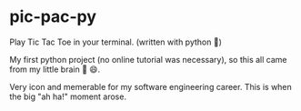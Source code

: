 # pic-pac-py

Play Tic Tac Toe in your terminal. (written with python 🐍)

My first python project (no online tutorial was necessary), so this all came from my little brain 🧠 😄.

Very icon and memerable for my software engineering career. This is when the big "ah ha!" moment arose.
